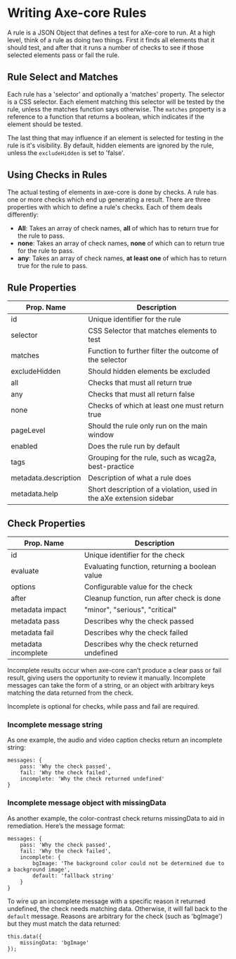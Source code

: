 # Writing Axe-core Rules

A rule is a JSON Object that defines a test for aXe-core to run. At a high level, think of a rule as doing two things. First it finds all elements that it should test, and after that it runs a number of checks to see if those selected elements pass or fail the rule.

## Rule Select and Matches

Each rule has a 'selector' and optionally a 'matches' property. The selector is a CSS selector. Each element matching this selector will be tested by the rule, unless the matches function says otherwise. The `matches` property is a reference to a function that returns a boolean, which indicates if the element should be tested.

The last thing that may influence if an element is selected for testing in the rule is it's visibility. By default, hidden elements are ignored by the rule, unless   the `excludeHidden` is set to 'false'.

## Using Checks in Rules

The actual testing of elements in axe-core is done by checks. A rule has one or more checks which end up generating a result. There are three properties with which to define a rule's checks. Each of them deals differently:

- **All**: Takes an array of check names, **all** of which has to return true for the rule to pass.
- **none**: Takes an array of check names, **none** of which can to return true for the rule to pass.
- **any**: Takes an array of check names, **at least one** of which has to return true for the rule to pass.

## Rule Properties

| Prop. Name           | Description
|----------------------|-------------------------
| id                   | Unique identifier for the rule
| selector             | CSS Selector that matches elements to test
| matches              | Function to further filter the outcome of the selector
| excludeHidden        | Should hidden elements be excluded
| all                  | Checks that must all return true
| any                  | Checks that must all return false
| none                 | Checks of which at least one must return true
| pageLevel            | Should the rule only run on the main window
| enabled              | Does the rule run by default
| tags                 | Grouping for the rule, such as wcag2a, best-practice
| metadata.description | Description of what a rule does
| metadata.help        | Short description of a violation, used in the aXe extension sidebar

## Check Properties

| Prop. Name         | Description
|--------------------|-----------------
| id                 | Unique identifier for the check
| evaluate           | Evaluating function, returning a boolean value
| options            | Configurable value for the check
| after              | Cleanup function, run after check is done
| metadata impact    | "minor", "serious", "critical"
| metadata pass      | Describes why the check passed
| metadata fail      | Describes why the check failed
| metadata incomplete| Describes why the check returned undefined

Incomplete results occur when axe-core can’t produce a clear pass or fail result,
giving users the opportunity to review it manually. Incomplete messages can take
the form of a string, or an object with arbitrary keys matching the data returned
from the check.

Incomplete is optional for checks, while pass and fail are required.

### Incomplete message string

As one example, the audio and video caption checks return an incomplete string:
```
messages: {
	pass: 'Why the check passed',
	fail: 'Why the check failed',
	incomplete: 'Why the check returned undefined'
}
```

### Incomplete message object with missingData

As another example, the color-contrast check returns missingData to aid in
remediation. Here’s the message format:

```
messages: {
	pass: 'Why the check passed',
	fail: 'Why the check failed',
	incomplete: {
		bgImage: 'The background color could not be determined due to a background image',
		default: 'fallback string'
	}
}
```

To wire up an incomplete message with a specific reason it returned undefined,
the check needs matching data. Otherwise, it will fall back to the `default` message.
Reasons are arbitrary for the check (such as 'bgImage') but they must match the
data returned:

```
this.data({
	missingData: 'bgImage'
});
```

